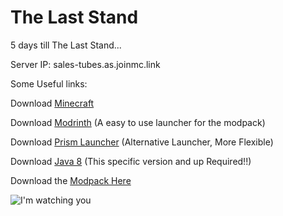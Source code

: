 # The Last Stand
5 days till The Last Stand...
 
Server IP: sales-tubes.as.joinmc.link
  

Some Useful links:

Download [Minecraft](https://www.minecraft.net/en-us/download)

Download [Modrinth](https://modrinth.com/app) (A easy to use launcher for the modpack)

Download [Prism Launcher](https://prismlauncher.org/download/windows/) (Alternative Launcher, More Flexible)

Download [Java 8](https://www.java.com/en/download/manual.jsp) (This specific version and up Required!!)

Download the [Modpack Here](https://github.com/Ranoreal/TheLastStand/releases/tag/1)


![I'm watching you](https://preview.redd.it/u7lozj3xywo91.jpg?width=1080&crop=smart&auto=webp&s=3031b3dd9263f0cc01ccf4c567d5fb73373da915)

